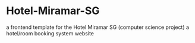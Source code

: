 # Hotel-Miramar-SG
a frontend template for the Hotel Miramar SG (computer science project) a hotel/room booking system website
